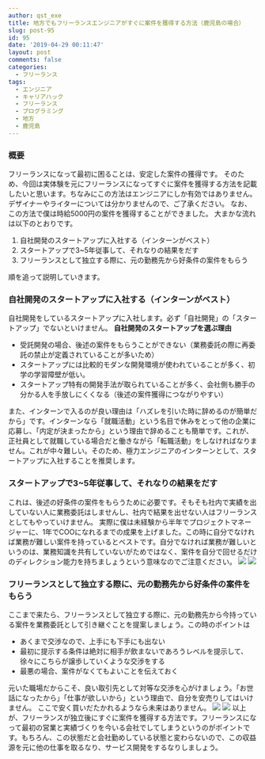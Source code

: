 ```yaml
---
author: qst_exe
title: 地方でもフリーランスエンジニアがすぐに案件を獲得する方法（鹿児島の場合）
slug: post-95
id: 95
date: '2019-04-29 00:11:47'
layout: post
comments: false
categories:
  - フリーランス
tags:
  - エンジニア
  - キャリアハック
  - フリーランス
  - プログラミング
  - 地方
  - 鹿児島
---
```


### 概要

フリーランスになって最初に困ることは、安定した案件の獲得です。 そのため、今回は実体験を元にフリーランスになってすぐに案件を獲得する方法を記載したいと思います。ちなみにこの方法はエンジニアにしか有効ではありません。デザイナーやライターについては分かりませんので、ご了承ください。 なお、この方法で僕は時給5000円の案件を獲得することができました。 大まかな流れは以下のとおりです。

1.  自社開発のスタートアップに入社する（インターンがベスト）
2.  スタートアップで3~5年従事して、それなりの結果をだす
3.  フリーランスとして独立する際に、元の勤務先から好条件の案件をもらう

順を追って説明していきます。

### 自社開発のスタートアップに入社する（インターンがベスト）

自社開発をしているスタートアップに入社します。必ず「自社開発」の「スタートアップ」でないといけません。 **自社開発のスタートアップを選ぶ理由**

*   受託開発の場合、後述の案件をもらうことができない（業務委託の際に再委託の禁止が定義されていることが多いため）
*   スタートアップには比較的モダンな開発環境が使われていることが多く、初学の学習障壁が低い。
*   スタートアップ特有の開発手法が取られていることが多く、会社側も勝手の分かる人を手放しにくくなる（後述の案件獲得につながりやすい）

また、インターンで入るのが良い理由は「ハズレを引いた時に辞めるのが簡単だから」です。インターンなら「就職活動」という名目で休みをとって他の企業に応募し、「内定が決まったから」という理由で辞めることも簡単です。これが、正社員として就職している場合だと働きながら「転職活動」をしなければなりません。これが中々難しい。そのため、極力エンジニアのインターンとして、スタートアップに入社することを推奨します。

### スタートアップで3~5年従事して、それなりの結果をだす

これは、後述の好条件の案件をもらうために必要です。そもそも社内で実績を出していない人に業務委託はしませんし、社内で結果を出せない人はフリーランスとしてもやっていけません。 実際に僕は未経験から半年でプロジェクトマネージャーに、1年でCOOになれるまでの成果を上げました。この時に自分でなければ業務が難しい案件を持っているとベストです。自分でなければ業務が難しいというのは、業務知識を共有していないがためではなく、案件を自分で回せるだけのディレクション能力を持ちましょうという意味なのでご注意ください。 [![](https://www20.a8.net/svt/bgt?aid=190310020979&wid=001&eno=01&mid=s00000016576002024000&mc=1)](https://px.a8.net/svt/ejp?a8mat=35B05G+G6VE0I+3JWG+C1TA9) ![](https://www16.a8.net/0.gif?a8mat=35B05G+G6VE0I+3JWG+C1TA9)

### フリーランスとして独立する際に、元の勤務先から好条件の案件をもらう

ここまで来たら、フリーランスとして独立する際に、元の勤務先から今持っている案件を業務委託として引き継ぐことを提案しましょう。この時のポイントは

*   あくまで交渉なので、上手にも下手にも出ない
*   最初に提示する条件は絶対に相手が飲まないであろうレベルを提示して、徐々にこちらが譲歩していくような交渉をする
*   最悪の場合、案件がなくてもよいことを伝えておく

元いた職場だからこそ、良い取引先として対等な交渉を心がけましょう。「お世話になったから」「仕事が欲しいから」という理由で、自分を安売りしてはいけません。 ここで安く買いだたかれるようなら未来はありません。 [![](https://www29.a8.net/svt/bgt?aid=190310020979&wid=001&eno=01&mid=s00000016576002045000&mc=1)](https://px.a8.net/svt/ejp?a8mat=35B05G+G6VE0I+3JWG+C6BBL) ![](https://www14.a8.net/0.gif?a8mat=35B05G+G6VE0I+3JWG+C6BBL) 以上が、フリーランスが独立後にすぐに案件を獲得する方法です。フリーランスになって最初の営業と実績づくりを今いる会社でしてしまうというのがポイントです。もちろん、この状態だと会社勤めしている状態と変わらないので、この収益源を元に他の仕事を取るなり、サービス開発をするなりしましょう。